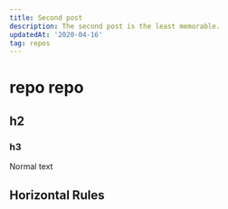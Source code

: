```yaml
---
title: Second post
description: The second post is the least memorable.
updatedAt: '2020-04-16'
tag: repos
---
```


# repo repo
## h2
### h3

Normal text
## Horizontal Rules

